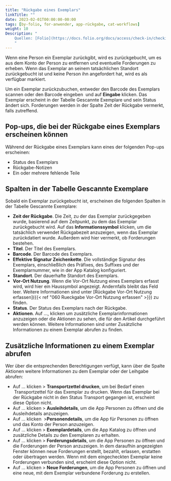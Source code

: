 ```yaml
---
title: "Rückgabe eines Exemplars"
linkTitle: ""
date: 2023-02-01T00:00:00-00:00
tags: [by-folio, for-anwender, app-rückgabe, cat-workflows]
weight: 10
Description: "
    Quellen: [Folio](https://docs.folio.org/docs/access/check-in/checkin/#checking-in-an-item ) <!-- & [GBV](https://info.gebev.de/pages/viewpage.action?pageId=843317296) -->
    "
---
```


Wenn eine Person ein Exemplar zurückgibt, wird es zurückgebucht, um es aus dem Konto der Person zu entfernen und eventuelle Forderungen zu erheben. Wenn das Exemplar an seinem tatsächlichen Standort zurückgebucht ist und keine Person ihn angefordert hat, wird es als verfügbar markiert.

Um ein Exemplar zurückzubuchen, entweder den Barcode des Exemplars scannen oder den Barcode eingeben  und auf **Eingabe** klicken. Das Exemplar erscheint in der Tabelle Gescannte Exemplare und sein Status ändert sich. Forderungen werden in der Spalte Zeit der Rückgabe vermerkt, falls zutreffend.

## Pop-ups, die bei der Rückgabe eines Exemplars erscheinen können

Während der Rückgabe eines Exemplars kann eines der folgenden Pop-ups erscheinen:

* Status des Exemplars
* Rückgabe-Notizen
* Ein oder mehrere fehlende Teile

## Spalten in der Tabelle Gescannte Exemplare

Sobald ein Exemplar zurückgebucht ist, erscheinen die folgenden Spalten in der Tabelle Gescannte Exemplare:

* **Zeit der Rückgabe**. Die Zeit, zu der das Exemplar zurückgegeben wurde, basierend auf dem Zeitpunkt, zu dem das Exemplar zurückgebucht wird. Auf das **Informationssymbol** klicken, um die tatsächlich verwendet Rückgabezeit anzuzeigen, wenn das Exemplar zurückdatiert wurde. Außerdem wird hier vermerkt, ob Forderungen bestehen.
* **Titel**. Der Titel des Exemplars.
* **Barcode**. Der Barcode des Exemplars.
* **Effektive Signatur Zeichenkette**. Die vollständige Signatur des Exemplars, einschließlich des Präfixes, des Suffixes und der Exemplarnummer, wie in der App Katalog konfiguriert.
* **Standort**. Der dauerhafte Standort des Exemplars.
* **Vor-Ort Nutzung**. Wenn die Vor-Ort Nutzung eines Exemplars erfasst wird, wird hier ein Haussymbol angezeigt. Andernfalls bleibt das Feld leer. Weitere Informationen sind unter [Rückgabe Vor-Ort Nutzung erfassen]({{< ref "060 Rueckgabe Vor-Ort Nutzung erfassen" >}}) zu finden.
* **Status**. Der Status des Exemplars nach der Rückgabe.
* **Aktionen**. Auf ..., klicken um zusätzliche Exemplarinformationen anzuzeigen oder die Aktionen zu sehen, die für den Artikel durchgeführt werden können. Weitere Informationen sind unter Zusätzliche Informationen zu einem Exemplar abrufen zu finden.

## Zusätzliche Informationen zu einem Exemplar abrufen

Wer über die entsprechenden Berechtigungen verfügt, kann über die Spalte Aktionen weitere Informationen zu dem Exemplar oder der Leihgabe abrufen:

* Auf ... klicken > **Transportzettel drucken**, um bei Bedarf einen  Transportzettel für das Exemplar zu drucken. Wenn das Exemplar bei der Rückgabe nicht in den Status Transport gegangen ist, erscheint diese Option nicht.
* Auf ... klicken > **Ausleihdetails**, um die App Personen zu öffnen und die Ausleihdetails anzuzeigen.
* Auf ... klicken  >**Personendetails**, um die App für Personen zu öffnen und das Konto der Person anzuzeigen.
* Auf ... klicken > **Exemplardetails**, um die App Katalog zu öffnen und zusätzliche Details zu den Exemplaren zu erhalten.
* Auf ... klicken > **Forderungsdetails**, um die App Personen zu öffnen und die Forderungen der Person anzuzeigen. In dem daraufhin angezeigten Fenster können neue Forderungen erstellt, bezahlt, erlassen, erstatten oder übertragen werden. Wenn mit dem eingecheckten Exemplar keine Forderungen verbunden sind, erscheint diese Option nicht.
* Auf ... klicken > **Neue Forderungen**, um die App Personen zu öffnen und eine neue, mit dem Exemplar verbundene Forderung zu erstellen.
